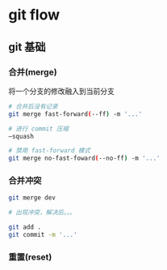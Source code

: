 # git flow

## git 基础

### 合并(merge)

将一个分支的修改融入到当前分支

```sh
# 合并后没有记录
git merge fast-forward(--ff) -m '...'

# 进行 commit 压缩
–squash

# 禁用 fast-forward 模式
git merge no-fast-foward(--no-ff) -m '...'

```

### 合并冲突
```sh
git merge dev

# 出现冲突，解决后。。。

git add .
git commit -m '...'

```

### 重置(reset)

